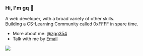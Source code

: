 ### Hi, I'm gq 👋

A web developer, with a broad variety of other skills.  
Building a CS-Learning Community called [0xFFFF](https://0xffff.one/) in spare time.

* More about me: [@zgq354](https://zgq.me/)
* Talk with me by [Email](mailto:zgq354@gmail.com)

<img src="https://github-readme-stats.vercel.app/api?username=zgq354&show_icons=true&hide_title=true&hide=contribs" />
